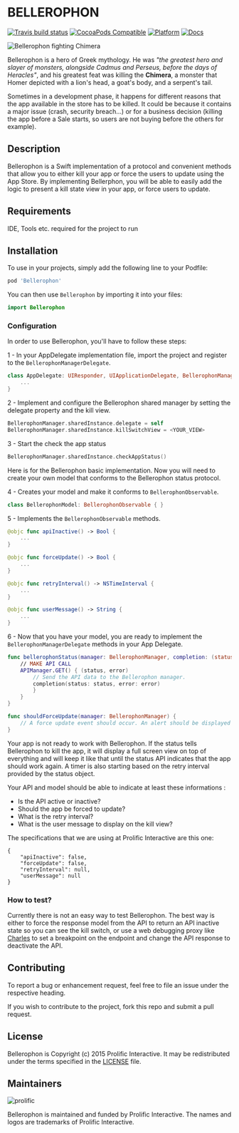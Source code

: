 # BELLEROPHON #

[![Travis build status](https://img.shields.io/travis/ProlificInteractive/Bellerophon.svg?style=flat-square)](https://travis-ci.org/ProlificInteractive/Bellerophon)
[![CocoaPods Compatible](https://img.shields.io/cocoapods/v/Bellerophon.svg?style=flat-square)](https://img.shields.io/cocoapods/v/Bellerophon.svg)
[![Platform](https://img.shields.io/cocoapods/p/Bellerophon.svg?style=flat-square)](http://cocoadocs.org/docsets/Bellerophon)
[![Docs](https://img.shields.io/cocoapods/metrics/doc-percent/Bellerophon.svg?style=flat-square)](http://cocoadocs.org/docsets/Bellerophon)

![Bellerophon fighting Chimera](http://www1.artflakes.com/artwork/products/246494/poster/246494.jpg)

Bellerophon is a hero of Greek mythology. He was *"the greatest hero and slayer of monsters, alongside Cadmus and Perseus, before the days of Heracles"*, and his greatest feat was killing the **Chimera**, a monster that Homer depicted with a lion's head, a goat's body, and a serpent's tail.

Sometimes in a development phase, it happens for different reasons that the app available in the store has to be killed. It could be because it contains a major issue (crash, security breach...) or for a business decision (killing the app before a Sale starts, so users are not buying before the others for example).

## Description ##

Bellerophon is a Swift implementation of a protocol and convenient methods that allow you to either kill your app or force the users to update using the App Store. By implementing Bellerphon, you will be able to easily add the logic to present a kill state view in your app, or force users to update.

## Requirements

IDE, Tools etc. required for the project to run

## Installation ##

To use in your projects, simply add the following line to your Podfile:

```bash
pod 'Bellerophon'
```

You can then use `Bellerophon` by importing it into your files:

```swift
import Bellerophon
```

### Configuration ###

In order to use Bellerophon, you'll have to follow these steps:

1 - In your AppDelegate implementation file, import the project and register to the `BellerophonManagerDelegate`.

```swift
class AppDelegate: UIResponder, UIApplicationDelegate, BellerophonManagerDelegate {
	...
}
```

2 - Implement and configure the Bellerophon shared manager by setting the delegate property and the kill view.

```swift
BellerophonManager.sharedInstance.delegate = self
BellerophonManager.sharedInstance.killSwitchView = <YOUR_VIEW>
```

3 - Start the check the app status

```swift
BellerophonManager.sharedInstance.checkAppStatus()
```

Here is for the Bellerophon basic implementation. Now you will need to create your own model that conforms to the Bellerophon status protocol.

4 - Creates your model and make it conforms to `BellerophonObservable`.

```swift
class BellerophonModel: BellerophonObservable { }
```

5 - Implements the `BellerophonObservable` methods.

```swift
@objc func apiInactive() -> Bool {
	...
}

@objc func forceUpdate() -> Bool {
	...
}

@objc func retryInterval() -> NSTimeInterval {
	...
}

@objc func userMessage() -> String {
	...
}
```

6 - Now that you have your model, you are ready to implement the `BellerophonManagerDelegate` methods in your App Delegate.

```swift
func bellerophonStatus(manager: BellerophonManager, completion: (status: BellerophonObservable?, error: NSError?) -> ()) {
	// MAKE API CALL
	APIManager.GET() { (status, error)
		// Send the API data to the Bellerophon manager.
		completion(status: status, error: error)
		}
	}
}

func shouldForceUpdate(manager: BellerophonManager) {
	// A force update event should occur. An alert should be displayed to redirect to the App Store.
}
```

Your app is not ready to work with Bellerophon. If the status tells Bellerophon to kill the app, it will display a full screen view on top of everything and will keep it like that until the status API indicates that the app should work again. A timer is also starting based on the retry interval provided by the status object.

Your API and model should be able to indicate at least these informations :

* Is the API active or inactive?
* Should the app be forced to update?
* What is the retry interval?
* What is the user message to display on the kill view?

The specifications that we are using at Prolific Interactive are this one:

```
{
    "apiInactive": false,
    "forceUpdate": false,
    "retryInterval": null,
    "userMessage": null
}
```


### How to test? ###

Currently there is not an easy way to test Bellerophon. The best way is either to force the response model from the API to return an API inactive state so you can see the kill switch, or use a web debugging proxy like [Charles](http://www.charlesproxy.com) to set a breakpoint on the endpoint and change the API response to deactivate the API.

## Contributing ##

To report a bug or enhancement request, feel free to file an issue under the respective heading.

If you wish to contribute to the project, fork this repo and submit a pull request.

## License ##

Bellerophon is Copyright (c) 2015 Prolific Interactive. It may be redistributed under the terms specified in the [LICENSE](LICENSE) file.

## Maintainers ##

![prolific](https://s3.amazonaws.com/prolificsitestaging/logos/Prolific_Logo_Full_Color.png)

Bellerophon is maintained and funded by Prolific Interactive. The names and logos are trademarks of Prolific Interactive.